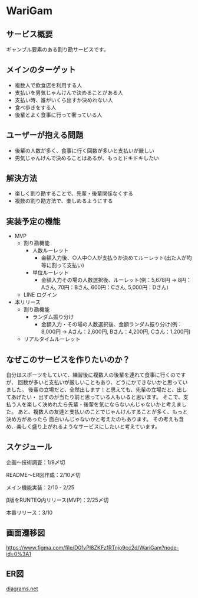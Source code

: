 # WariGam

## サービス概要

ギャンブル要素のある割り勘サービスです。

## メインのターゲット

- 複数人で飲食店を利用する人
- 支払いを男気じゃんけんで決めることがある人
- 支払い時、誰がいくら出すか決めれない人
- 食べ歩きをする人
- 後輩とよく食事に行って奢っている人

## ユーザーが抱える問題

- 後輩の人数が多く、食事に行く回数が多いと支払いが厳しい
- 男気じゃんけんで決めることはあるが、もっとドキドキしたい

## 解決方法

- 楽しく割り勘することで、先輩・後輩関係なくする
- 複数の割り勘方法で、楽しめるようにする

## 実装予定の機能

- MVP
  - 割り勘機能
    - 人数ルーレット
      - 金額入力後、○人中○人が支払うか決めてルーレット(出た人が均等に割って支払い)
    - 単位ルーレット
      - 金額入力その場の人数選択後、ルーレット(例：5,678円 → 8円：Aさん, 70円：Bさん, 600円：Cさん, 5,000円：Dさん)
  - LINE ログイン
- 本リリース
  - 割り勘機能
    - ランダム振り分け
      - 金額入力・その場の人数選択後、金額ランダム振り分け(例：8,000円 → Aさん：2,600円, Bさん：4,200円, Cさん：1,200円)
  - リアルタイムルーレット

## なぜこのサービスを作りたいのか？

自分はスポーツをしていて、練習後に複数人の後輩を連れて食事に行くのですが、
回数が多いと支払いが厳しいこともあり、どうにかできないかと思っていました。
後輩の立場だと、全然出します！と思えても、先輩の立場だと、出してあげたい・
出すのが当たり前と思っている人もいると思います。
そこで、支払う人を楽しく決めれたら先輩・後輩を気にならないんじゃないかと考えました。
あと、複数人の友達と支払いのことでじゃんけんすることが多く、もっと決め方があったら
面白いんじゃないかと考えたのもあります。
その考えも含め、楽しく盛り上がれるようなサービスにしたいと考えています。

## スケジュール

企画〜技術調査：1/9〆切

README〜ER図作成：2/10〆切

メイン機能実装：2/10 - 2/25

β版をRUNTEQ内リリース(MVP)：2/25〆切

本番リリース：3/10

## 画面遷移図
https://www.figma.com/file/D0fvPI8ZKFzfRTnjo9cc2d/WariGam?node-id=0%3A1

## ER図
[diagrams.net](https://viewer.diagrams.net/?tags=%7B%7D&highlight=0000ff&edit=_blank&layers=1&nav=1&title=Warigam%20Diagram.drawio#R7V1bc9o4GP01zOw%2BJOMrl0cgt7bQpiS7W54yClbArWw5QgTIr18ZyzYgQ%2BxgDL7MZKZIiA%2F7%2B47OsXXkUlO71uKWAGfSxwZENUUyFjX1qqYosqbU2T9uz9LradSbXseYmAYfFHY8mO%2BQd0q8d2YacLoxkGKMqOlsdo6wbcMR3egDhOD55rAXjDa%2F1QFjKHQ8jAASe%2F8zDTrxeptKI%2By%2Fg%2BZ44n%2BzXG9571jAH8zPZDoBBp6vdanXNbVLMKbeK2vRhchNnp8X%2BrP3al317%2Fvz4ddl2%2BxRPF5ceMFuknwkOAUCbZpuaMUL%2FQbQjOdrNoVkyk%2BYLv0ssnN33JcUPLtdnSkFhPJiqxLrYOWjwLQhYR3yqo0QcKbmarjXMzGR0QNLPKN%2BIL%2FVeTEX0Bh4tXbHsrL3WDC36QZ%2FYcEf%2BMG4bwNkjm32esTy4X5jh8ApO5YemFI%2BImbGeGbfIKFwsYYXnsFbiC1IyZIN4e9qDQ4GPhu0Fm%2FPQ2zJTd43WceVPxBwPI%2BD2GHN2AtetgQlVIUS7q%2FewMVwZ4KJ%2Be7WDPEcr1d01Z6bFgI2mxzA2Orq4BUZrCpjItTFCLtlt7ENhcq7gwyCnUdAxpDyDgebNl3lQe%2BwP5aZrnSp13R2rF3WlsM2%2B3OHE9rF9pQShjA3BmSFnkO32B2KHR4UwRc%2FPuF5d18%2FY0qxlQwWSmxYcBioMVGgHgsEmgCC%2B287YcDOn5oADRjdAnuMvKKt2BeERYuobGSug%2FxuJ3570mKWzhe0ItCJaRjQjl8PNXY91gqgJsw%2FDxZmJXE0gBgb2YCyCTKzjalQ1OA4P19nXagzG37aOvtk7I3tTB0wMu1xz%2FtkfQsIelZAWOyemHqqwIgVLgNk1CsZiCUD0hFloH5qGWjEB0E25AAN0493oAbUYxej6BrQFIpsAwueuwpElX5dGaTUcVA6CWhVEnByCYh7P3g0CfDXXYqoAa3Y1Si6BsiyUOXZ%2Bd8JZFL6ItM%2BmjeVO7t%2BLQ3e3%2Fu977A16L9eJJjwFe0fifZlJUPej0SBSAh5pP29AC8V7UdmQlyudwh%2BMw1IikH9B5a%2FdNRfrf2fAfXrp6Z%2BcfG%2FMNRfypX%2FyEyIK%2F%2BOOaIzAp9mBBWY%2Fasl%2F903gSIm4Bt02XWvCNQq%2Bz7g7rgr9sez7%2BXKuEndvw8mRn4MfFm0bork4MuVfROkQvRvzn%2FlLkUPPwEUSqfo%2FmFUYpDeDV1yMTi5ja%2BLi3k3pxaD9FycAOSVFujigp67%2F%2Fbp%2FAUhm%2FqXTgDkysM%2FAwE4uYmvJLgOyBv9y%2FGt3KLTvyLqPDUpyuVervSrXzry9yd5Rf6nJP9MrfxoHCSw9fLG%2FgHGK%2FZXRN%2FOwkaRyT9B8ctH%2FqKZU5F%2F9uSfpZkfjYMEflDuyD9%2BPQpP%2FqLfY0HruSgbuQ4tf%2BnoXxUvBgjGVmXl74JGwy%2BS7%2BDGtXADzz%2F9J%2FErCU%2Fdyg%2FmRX6sfFVU8CJZ%2BWol4kEqRBE%2Ff%2BcmzcfxK0HfnRtxm0clBgfezyUXg5Nb%2Bapo6BXIyg9AXmmBJlp2xbfyE9S%2FdAKgJXgirxKAYwnAya18TRFgUCAB0OLftxdeAETXbvU0RrEVIAEAiqwAg3s6UXDre%2F2WaO0vczrp1PXqwfzEAiCgKLYmnIedHwmD%2FD6Z%2F0E5doO%2B0Owfedqiyjtgabmpyi33p1j9IlN%2F%2B%2FGP9tr%2FAg3ZaalSb9xsDodRO%2FgFIKwW4jxalxWX%2BKmF%2BJSEttF2%2F%2B9r1rwesLI%2F4j6wl74WhG9ZwDZ%2BrFBB3FOBvh6wIpHlL7dxqfvNYRCbNa4W6yOvfNGAC5P%2B8sex18MwBGuFH3IbwWeMMfTXE5kcTPAY2wBdh70JLaApnpER3DOOL69TX7f2C4MiuQcY98pUlqIcI7%2BTQASo%2BQY35sQekN67ahrCX%2FFlh0uT0tgCpnfq%2FFMhKIVA6lYgeTuQlxshUGrojrFB7QTolj5Cd9ZI9fef5A%2BqurSJMO2zUK1vBVKPB9Ufb2rz4mky%2FI1%2B3D3d9qZXv4danGvwYyKV82nIocO1d3bw6Se5O2XsKjGh62P8fKC7vTGg%2BUnoNpXNQLpyNOiaPw3p1bYbjtLp3PW%2BXgxuH5wI6I6B9bzn6YCybwkJLv4CWdSF683g1zxS3xISWcNqDfiQHSF7p8UhG0IiUZDGAkDkEYv3hjndD7IX4qVaAY7MhHhVfP5Lv5%2FbDXIgEPYsB7RSBUascBkgI8H%2F0FZqGYi%2Bjk1HBiK2gmQrAwl2h57ZOvCHxYhvyxZdA8S9nxSzCfwELPaVOV4MThECpWP%2FBL%2FKUrH%2Fkdg%2FYh9ItuyfYDto3ti%2FEbsYRWd%2FcbOnA7GD4JM9857tkv76%2Fk%2BvV7tu1trNGptG13qteVNr3%2FydR2X44Od7DsRK6WQiyS%2B3VDpxJJ2I2i6SrVBE%2FLRLPjcM7gd5JRayuC5YrA2DhwKgyAowGLT%2F7dgP32xpLv95AeBXZzZP06wMHcnEpnpt3VIPPcgPtoxIl63Whsl5Kalqba%2FRyRr3kJgsaytn6jATc9%2FVxscmJr9wOxsTU9syMXVtC41xTcxtN1TbDvRpE5M1CcZ0fTgBzqSPDeiO%2BB8%3D)
